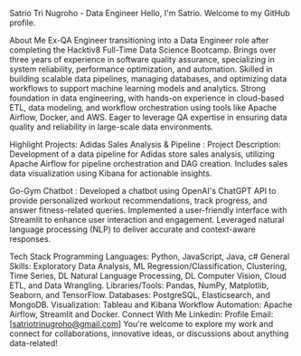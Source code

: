 Satrio Tri Nugroho - Data Engineer
Hello, I'm Satrio. Welcome to my GitHub profile.

About Me
  Ex-QA Engineer transitioning into a Data Engineer role after completing the Hacktiv8 Full-Time Data Science Bootcamp. Brings over three years of experience in software quality assurance, specializing in system reliability, performance optimization, and automation. Skilled in building scalable data pipelines, managing databases, and optimizing data workflows to support machine learning models and analytics. Strong foundation in data engineering, with hands-on experience in cloud-based ETL, data modeling, and workflow orchestration using tools like Apache Airflow, Docker, and AWS. Eager to leverage QA expertise in ensuring data quality and reliability in large-scale data environments.

Highlight Projects:
Adidas Sales Analysis & Pipeline : Project Description: Development of a data pipeline for Adidas store sales analysis, utilizing Apache Airflow for pipeline orchestration and DAG creation. Includes sales data visualization using Kibana for actionable insights.

Go-Gym Chatbot : Developed a chatbot using OpenAI's ChatGPT API to provide personalized workout recommendations, track progress, and answer fitness-related queries. Implemented a user-friendly interface with Streamlit to enhance user interaction and engagement. Leveraged natural language processing (NLP) to deliver accurate and context-aware responses.

Tech Stack
Programming Languages: Python, JavaScript, Java, c#
General Skills: Exploratory Data Analysis, ML Regression/Classification, Clustering, Time Series, DL Natural Language Processing, DL Computer Vision, Cloud ETL, and Data Wrangling.
Libraries/Tools: Pandas, NumPy, Matplotlib, Seaborn, and TensorFlow.
Databases: PostgreSQL, Elasticsearch, and MongoDB.
Visualization: Tableau and Kibana
Workflow Automation: Apache Airflow, Streamlit and Docker.
Connect With Me
Linkedin: Profile
Email: [satriotrinugroho@gmail.com]
You're welcome to explore my work and connect for collaborations, innovative ideas, or discussions about anything data-related!
